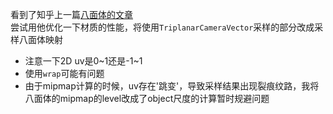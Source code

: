 看到了知乎上一篇[八面体的文章](https://zhuanlan.zhihu.com/p/384232048)  
尝试用他优化一下材质的性能，将使用`TriplanarCameraVector`采样的部分改成采样八面体映射  
* 注意一下2D uv是0~1还是-1~1
* 使用`wrap`可能有问题
* 由于mipmap计算的时候，uv存在'跳变'，导致采样结果出现裂痕纹路，我将八面体的mipmap的level改成了object尺度的计算暂时规避问题